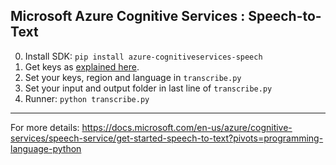 ## Microsoft Azure Cognitive Services : Speech-to-Text

0. Install SDK: `pip install azure-cognitiveservices-speech`
1. Get keys as [explained here](https://docs.microsoft.com/en-us/azure/cognitive-services/speech-service/overview#try-the-speech-service-for-free).
2. Set your keys, region and language in `transcribe.py`
3. Set your input and output folder in last line of `transcribe.py`
4. Runner: `python transcribe.py`

---

For more details: https://docs.microsoft.com/en-us/azure/cognitive-services/speech-service/get-started-speech-to-text?pivots=programming-language-python
